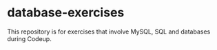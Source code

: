 # database-exercises
This repository is for exercises that involve MySQL, SQL and databases during Codeup.
